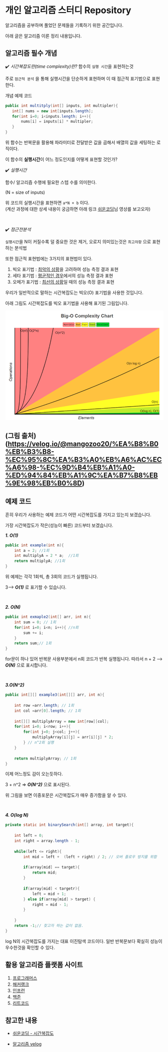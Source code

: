 
# 개인 알고리즘 스터디 Repository
알고리즘을 공부하며 풀었던 문제들을 기록하기 위한 공간입니다.

아래 글은 알고리즘 이론 정리 내용입니다.

## 알고리즘 필수 개념
✔️ *시간복잡도란(time complexity)란?*
함수의 `실행 시간`을 표현하는것

주로 `점근적 분석` 을 통해 실행시간을 단순하게 표현하며 이 때 점근적 표기법으로 표현한다.

개념 예제 코드
 ``` java
public int multitply(int[] inputs, int multipler){
    int[] nums = new int[inputs.length];
    for(int i=0; i<inputs.length; i++){
        nums[i] = inputs[i] * multipler;
    } 
}
```
위 함수는 반복문을 활용해 파라미터로 전달받은 값을 곱해서 배열의 값을 세팅하는 로직이다.

이 함수의 **실행시간**이 어느 정도인지를 어떻게 표현할 것인가?

✔️  *실행시간*

함수/ 알고리즘 수행에 필요한 스텝 수를 의미한다.

(N = size of inputs)

위 코드의 실행시간을 표현하면 `a*N + b` 이다.  
(계산 과정에 대한 상세 내용이 궁금하면 아래 링크 <U>쉬운코딩</U>님 영상를 보고오자)

<br>

✔️  *점근전분석*

`실행시간`을 N이 커질수록 덜 중요한 것은 제거, 오로지 의미있는것은 `최고차항` 으로 표현하는 분석법

또한 점근적 표현법에는 3가지의 표현법이 있다.

1. 빅오 표기법 : <U>최악의 상황</U>을 고려하여 성능 측정 결과 표현
2. 세타 표기법 : <U>평균적인 경우</U>에서의 성능 측정 결과 표현
3. 오메가 표기법 : <U> 최선의 상황</U>일 때의 성능 측정 결과 표현

우리가 일반적으로 말하는 시간복잡도는 빅오(O) 표기법을 사용한 것입니다.

아래 그림도 시간복잡도를 빅오 표기법을 사용해 표기된 그림입니다.

![시간복잡도](image/시간복잡도.png)

(그림 출처)(https://velog.io/@mangozoo20/%EA%B8%B0%EB%B3%B8-%EC%95%8C%EA%B3%A0%EB%A6%AC%EC%A6%98-%EC%9D%B4%EB%A1%A0-%ED%94%84%EB%A1%9C%EA%B7%B8%EB%9E%98%EB%B0%8D)
---

## 예제 코드
흔히 우리가 사용하는 예제 코드가 어떤 시간복잡도를 가지고 있는지 보겠습니다.

가장 시간복잡도가 작은(성능이 빠른) 코드부터 보겠습니다.

***1. O(1)***
``` java
public int example(int n){
    int a = 2; //1회
    int multiplyA = 2 * a;  //1회
    return multiplyA; //1회
}
```
위 예제는 각각 1회씩, 총 3회의 코드가 실행됩니다.

3--> ***O(1)*** 로 표기할 수 있습니다.

<br>

***2. O(N)***
``` java
public int exmaple2(int[] arr, int n){
    int sum = 0; // 1회
    for(int i=0; i<n; i++){ //n회 
        sum += i;
    }
    return sum;// 1회
}
```
for문이 하나 있어 반복문 사용부분에서 n회 코드가 반복 실행됩니다.
따라서 n + 2 --> ***O(N)*** 으로 표시합니다.

<br>

***3.O(N^2)***
``` java
public int[][] example3(int[][] arr, int n){
    
    int row =arr.length; // 1회
    int col =arr[0].length; // 1회

    int[][] multiplyArray = new int[row][col]; 
    for(int i=0; i<row; i++){
        for(int j=0; j<col; j++){
            multiplyArray[i][j] = arr[i][j] * 2;
        } // n^2회 실행
    }

    return multiplyArray; // 1회
}

```
이제 어느정도 감이 오는듯하다. 

3 + n^2 => ***O(N^2)*** 으로 표시된다.

위 그림을 보면 이중포문은 시간복잡도가 매우 증가함을 알 수 있다.

<br>

***4. O(log N)***
``` java
private static int binarySearch(int[] array, int target){

    int left = 0;
    int right = array.length - 1;

    while(left <= right){
        int mid = left +  (left + right) / 2; // 오버 플로우 방지를 위함

        if(array[mid] == target){
            return mid;
        }

        if(array[mid] < targetr){
            left = mid + 1; 
        } else if(array[mid] > target) {
            right = mid - 1; 
        }

    }   
    return -1;// 찾고자 하는 값이 없음.
}

```
log N의 시간복잡도를 가지는 대표 이진탐색 코드이다. 일반 반복문보다 확실히 성능이 우수한것을 확인할 수 있다.

## 활용 알고리즘 플랫폼 사이트 
1. [프로그래머스](https://programmers.co.kr/)
2. [해커랭크](https://www.hackerrank.com/)
3. [인프런](https://www.inflearn.com/)
4. [백준](https://www.acmicpc.net/)
5. [리트코드](https://leetcode.com/)

## 참고한 내용
- [쉬운코딩 - 시간복잡도](https://www.youtube.com/watch?v=tTFoClBZutw)

- [알고리즘 velog](https://velog.io/@mangozoo20/%EA%B8%B0%EB%B3%B8-%EC%95%8C%EA%B3%A0%EB%A6%AC%EC%A6%98-%EC%9D%B4%EB%A1%A0-%ED%94%84%EB%A1%9C%EA%B7%B8%EB%9E%98%EB%B0%8D)
